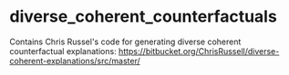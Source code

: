 # diverse_coherent_counterfactuals
Contains Chris Russel's code for generating diverse coherent counterfactual explanations: https://bitbucket.org/ChrisRussell/diverse-coherent-explanations/src/master/

